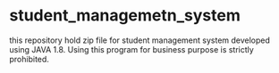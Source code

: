 # student_managemetn_system
this repository hold zip file for student management system developed using JAVA 1.8. Using this program for business purpose is strictly prohibited.
